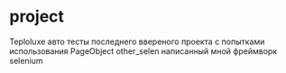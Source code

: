 # project
Teploluxe авто тесты последнего ввереного проекта с попытками использования PageObject
other_selen написанный мной фреймворк selenium 
